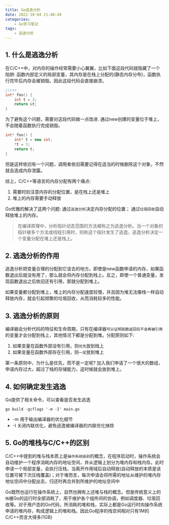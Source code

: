 ```yaml
---
title: Go逃逸分析
date: 2022-10-04 21:48:49
categories: 
    - Go学习笔记
tags: 
    - 逃逸分析
---
```


## 1. 什么是逃逸分析
在C/C++中，对内存的操作经常需要小心翼翼，比如下面这段代码就隐藏了一个陷阱: 函数内部定义的局部变量，其内存是在栈上分配的(静态内存分布)，函数执行完毕后内存会被销毁。因此这段代码会直接崩溃。
```C++
//c++
int* foo() {
    int t = 3;
    return &t;
}
```
为了避免这个问题，需要对这段代码做一点改进. 通过new创建的变量位于堆上，不会随着函数执行完成销毁。
```C++
int* foo() {
    int* t = new int;
    *t = 3;
    return t;
}
```
但是这样依旧有一个问题，调用者依旧需要记得在适当的时候删除这个对象，不然就会造成内存泄露。

综上，C/C++等语言的内存分配有两个痛点:
1. 需要时刻注意内存的分配位置，是在栈上还是堆上
2. 堆上的内存需要手动释放

Go优雅的解决了这两个问题: 通过`逃逸分析`决定内存分配的位置； 通过`垃圾回收`自动释放堆上的内存。

> 在编译原理中，分析指针动态范围的方法被称之为逃逸分析。当一个对象的指针被多个方法或线程引用时，则称这个指针发生了逃逸，逃逸分析决定一个变量分配在堆上还是栈上。


## 2. 逃逸分析的作用
逃逸分析把变量合理的分配到它该去的地方。即使是new函数申请的内存，如果函数退出后就没有用了，那么就会将内存分配到栈上。反之，即使一个普通变量，发现函数退出之后依旧还有引用，那就分配到堆上。

如果变量都分配到堆上，堆上的内存分配速度较慢，并且因为堆无法像栈一样自动释放内存，就会引起频繁的垃圾回收，从而消耗较多的性能。


## 3. 逃逸分析的原则
编译器会分析代码的特征和生命周期，只有在编译器`可以证明函数返回后不会再被引用`的变量才会分配到栈上，其他情况下都是分配到堆。分配原则如下:
1. 如果变量在函数外部没有引用，则`优先`放到栈上
2. 如果变量在函数外部存在引用，则`一定`放到堆上

第一条原则中，为什么是优先，而不是一定呢? 加入我们申请了一个很大的数组，申请内存过大，超过了栈的存储能力，这时候就会放到堆上。

## 4. 如何确定发生逃逸
Go提供了相关命令，可以查看是否发生逃逸
```
go build -gcflags '-m -I' main.go
```
* -m 用于输出编译器的优化细节
* -I 关闭内联优化，避免逃逸被编译器的内联优化抹除


## 5. Go的堆栈与C/C++的区别
C/C++中提到的堆与栈本质上是`操作系统级别`的概念，在程序启动时，操作系统会自动维护一个程序消耗内存的地址空间，并从逻辑上划分为堆内存和栈内存。此时申请一个局部变量，会执行压栈，当离开作用域后自动释放(自动释放的本质是该位置可被下次压栈覆盖)；对于堆而言，每次申请会将所需的地址从维护的堆内存地址空间中分配出去，归还时再合并到所维护的地址空间中

Go既然也运行在操作系统上，自然也拥有上述堆与栈的概念。但是传统意义上的`栈`被Go的运行时全部消耗了，用于维护各个组件间的协调，例如调度器、垃圾回收等。对于用户态的Go代码，所消耗的堆和栈，实际上都是Go运行时向操作系统申请的堆内存，构成逻辑上的堆和栈。因此Go程序的栈空间相对只有1M的C/C++而言大得多(1GB)